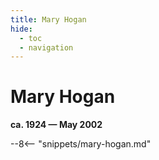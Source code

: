 ```yaml
---
title: Mary Hogan
hide:
  - toc
  - navigation 
---
```


# Mary Hogan

**ca. 1924 — May 2002**

--8<-- "snippets/mary-hogan.md"
